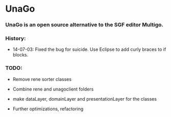 UnaGo
=====

### UnaGo is an open source alternative to the SGF editor Multigo.

### History:

* 14-07-03: Fixed the bug for suicide. Use Eclipse to add curly braces to if 
blocks.

### TODO:

* Remove rene sorter classes

* Combine rene and unagoclient folders

* make dataLayer, domainLayer and presentationLayer for the classes

* Further optimizations, refactoring
